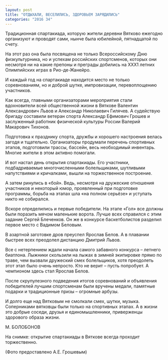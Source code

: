 ```yaml
---
layout: post
title: "ОТДЫХАЛИ, ВЕСЕЛИЛИСЬ, ЗДОРОВЬЕМ ЗАРЯДИЛИСЬ"
categories: "2016 34"
---
```


Традиционная спартакиада, которую жители деревни Вятково ежегодно организуют и проводят сами, нынче была юбилейной, пятнадцатой по счету.

На этот раз она была посвящена не только Всероссийскому Дню физкультурника, но и успехам российских спортсменов, которых они несмотря ни на какие препоны и преграды добились на ХХХ1 летних Олимпийских играх в Рио-де-Жанейро.

И каждый год на спартакиаде находится место не только соревнованиям, но и доброй шутке, импровизации, перевоплощению участников.

Как всегда, главными организаторами мероприятия стали вдохновители всей общественной жизни в Вяткове Валентин Александрович Львов и Александр Николаевич Гилячев. А судействую бригаду составили ветеран спорта Александр Ефимович Грошев и заслуженный работник физической культуры России Валерий Макарович Тихонов.

Подготовка к празднику спорта, дружбы и хорошего настроения велась загодя и тщательно. Организаторы продумали перечень спортивных этапов, подготовили трассы, бассейн, весь необходимый инвентарь. Многие жители в этом активно помогали.

И вот настал день открытия спартакиады. Его участники, подбадриваемые многочисленными болельщиками, шутливыми напутствиями и кричалками, вышли на торжественное построение.

А затем ринулись в «бой». Ведь, несмотря на дружеские отношения участников и некоторый юмор, проявленный при подготовке программы, борьба на этапах шла «на полном серьёзе» и уступать никто не собирался.

Вскоре определились и первые победители. На этапе «Гол» все должны были поразить мячом маленькие ворота. Лучше всех справился с этим задание Сергей Блеченков. Он же в конкурсе баскетболистов разделил первое место с Вадимом Беловым.

В азартной заготовке дров преуспел Ярослав Белов. А в плавании быстрее всех преодолел дистанцию Дмитрий Львов.

Все с нетерпением ждали начала самого забавного конкурса – летнего биатлона. Лыжники скользили на лыжах в зимней экипировке прямо по траве, чем вызвали дружеский смех болельщиков, хотя преодолеть этот этап было очень непросто. Кто не верит – пусть попробует. А чемпионом здесь стал  Ярослав Белов.

После скрупулезного подведения итогов соревнований и объявления победителей лучшим спортсменам были вручены медали, памятные подарки и традиционные призы – огромные арбузы.

И долго еще над Вятковым не смолкали смех, шутки, музыка. Соперниками вятковцы были только на спортивных этапах. А в жизни это добрые соседи, друзья и единомышленники, приверженцы здорового образа жизни.

М. БОЛОБОНОВ

На снимке: открытие спартакиады в Вяткове всегда проходит торжественно.

(Фото предоставлено А.Е. Грошевым)


